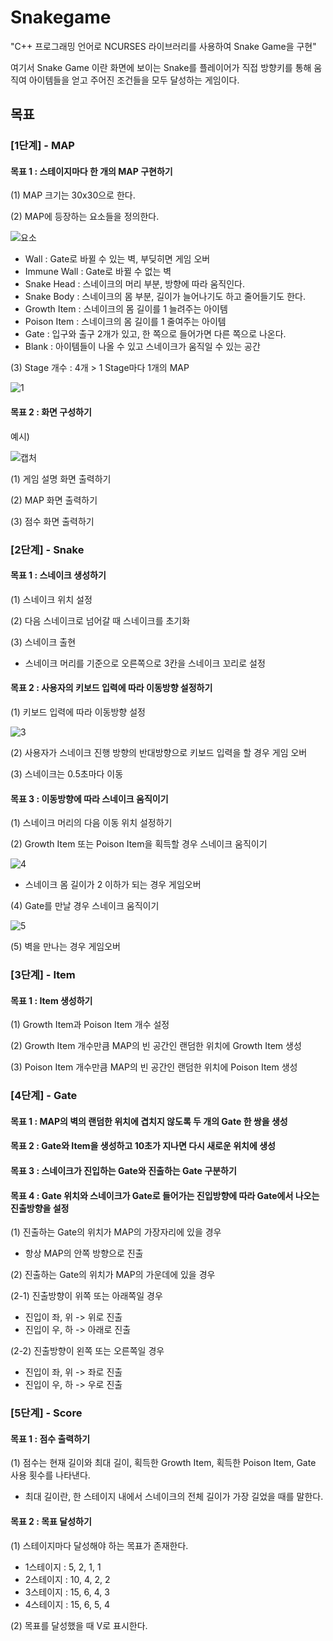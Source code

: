 # Snakegame

"C++ 프로그래밍 언어로 NCURSES 라이브러리를 사용하여 Snake Game을 구현"

여기서 Snake Game 이란 화면에 보이는 Snake를 플레이어가 직접 방향키를 통해 움직여 아이템들을 얻고 주어진 조건들을 모두 달성하는 게임이다.

## 목표
### [1단계] - MAP

#### 목표 1 : 스테이지마다 한 개의 MAP 구현하기

(1) MAP 크기는 30x30으로 한다.

(2) MAP에 등장하는 요소들을 정의한다.

![요소](https://user-images.githubusercontent.com/68969252/88854891-fd66fb00-d22c-11ea-82fd-f50360b0dbdd.PNG)

- Wall : Gate로 바뀔 수 있는 벽, 부딪히면 게임 오버
- Immune Wall : Gate로 바뀔 수 없는 벽
- Snake Head : 스네이크의 머리 부분, 방향에 따라 움직인다.
- Snake Body : 스네이크의 몸 부분, 길이가 늘어나기도 하고 줄어들기도 한다.
- Growth Item : 스네이크의 몸 길이를 1 늘려주는 아이템
- Poison Item : 스네이크의 몸 길이를 1 줄여주는 아이템
- Gate : 입구와 출구 2개가 있고, 한 쪽으로 들어가면 다른 쪽으로 나온다.
- Blank : 아이템들이 나올 수 있고 스네이크가 움직일 수 있는 공간

(3) Stage 개수 : 4개 > 1 Stage마다 1개의 MAP

![1](https://user-images.githubusercontent.com/68969252/88857011-774cb380-d230-11ea-8e3a-3d65c5fcfa4f.PNG)

#### 목표 2 : 화면 구성하기

예시)

![캡처](https://user-images.githubusercontent.com/68969252/88855796-584d2200-d22e-11ea-9b2a-3a7118255438.PNG)

(1) 게임 설명 화면 출력하기

(2) MAP 화면 출력하기

(3) 점수 화면 출력하기


### [2단계] - Snake
#### 목표 1 : 스네이크 생성하기

(1) 스네이크 위치 설정

(2) 다음 스네이크로 넘어갈 때 스네이크를 초기화

(3) 스네이크 출현
- 스네이크 머리를 기준으로 오른쪽으로 3칸을 스네이크 꼬리로 설정

#### 목표 2 : 사용자의 키보드 입력에 따라 이동방향 설정하기
(1) 키보드 입력에 따라 이동방향 설정

![3](https://user-images.githubusercontent.com/68969252/88857832-ed9de580-d231-11ea-8fed-957780245f1b.PNG)

(2) 사용자가 스네이크 진행 방향의 반대방향으로 키보드 입력을 할 경우 게임 오버

(3) 스네이크는 0.5초마다 이동

#### 목표 3 : 이동방향에 따라 스네이크 움직이기
(1) 스네이크 머리의 다음 이동 위치 설정하기

(2) Growth Item 또는 Poison Item을 획득할 경우 스네이크 움직이기

![4](https://user-images.githubusercontent.com/68969252/88858341-d0b5e200-d232-11ea-8534-b217fa0cb928.PNG)

- 스네이크 몸 길이가 2 이하가 되는 경우 게임오버

(4) Gate를 만날 경우 스네이크 움직이기

![5](https://user-images.githubusercontent.com/68969252/88858803-88e38a80-d233-11ea-9278-fe6e11a89829.PNG)

(5) 벽을 만나는 경우 게임오버


### [3단계] - Item
#### 목표 1 : Item 생성하기
(1) Growth Item과 Poison Item 개수 설정

(2) Growth Item 개수만큼 MAP의 빈 공간인 랜덤한 위치에 Growth Item 생성

(3) Poison Item 개수만큼 MAP의 빈 공간인 랜덤한 위치에 Poison Item 생성


### [4단계] - Gate
#### 목표 1 : MAP의 벽의 랜덤한 위치에 겹치지 않도록 두 개의 Gate 한 쌍을 생성
#### 목표 2 : Gate와 Item을 생성하고 10초가 지나면 다시 새로운 위치에 생성
#### 목표 3 : 스네이크가 진입하는 Gate와 진출하는 Gate 구분하기
#### 목표 4 : Gate 위치와 스네이크가 Gate로 들어가는 진입방향에 따라 Gate에서 나오는 진출방향을 설정
(1) 진출하는 Gate의 위치가 MAP의 가장자리에 있을 경우
- 항상 MAP의 안쪽 방향으로 진출

(2) 진출하는 Gate의 위치가 MAP의 가운데에 있을 경우

(2-1) 진출방향이 위쪽 또는 아래쪽일 경우
- 진입이 좌, 위 -> 위로 진출
- 진입이 우, 하 -> 아래로 진출

(2-2) 진출방향이 왼쪽 또는 오른쪽일 경우
- 진입이 좌, 위 -> 좌로 진출
- 진입이 우, 하 -> 우로 진출


### [5단계] - Score
#### 목표 1 : 점수 출력하기
(1) 점수는 현재 길이와 최대 길이, 획득한 Growth Item, 획득한 Poison Item, Gate 사용 횟수를 나타낸다.
- 최대 길이란, 한 스테이지 내에서 스네이크의 전체 길이가 가장 길었을 때를 말한다.

#### 목표 2 : 목표 달성하기
(1) 스테이지마다 달성해야 하는 목표가 존재한다.
- 1스테이지 : 5, 2, 1, 1
- 2스테이지 : 10, 4, 2, 2
- 3스테이지 : 15, 6, 4, 3
- 4스테이지 : 15, 6, 5, 4

(2) 목표를 달성했을 때 V로 표시한다. 
